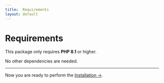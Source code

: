 ```yaml
---
title:  Requirements
layout: default
---
```


# Requirements

This package only requires **PHP 8.1** or higher.

No other dependencies are needed.

---

Now you are ready to perform the [Installation →](installation).